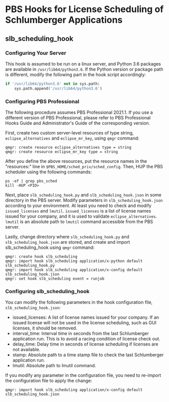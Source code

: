 # PBS Hooks for License Scheduling of Schlumberger Applications

## slb_scheduling_hook

### Configuring Your Server

This hook is assumed to be run on a linux server, and Python 3.6 packages are available in `/usr/lib64/python3.6`. If the Python version or package path is different, modify the following part in the hook script accordingly:

```python
if '/usr/lib64/python3.6' not in sys.path:
    sys.path.append('/usr/lib64/python3.6')
```

### Configuring PBS Professional

The following procedure assumes PBS Professional 2021.1. If you use a different version of PBS Professional, please refer to PBS Professional Hooks Guide and Administrator's Guide of the corresponding version.

First, create two custom server-level resources of type string, `eclipse_alternatives` and `eclipse_mr_key`, using `qmgr` command:

```terminal
qmgr: create resource eclipse_alternatives type = string
qmgr: create resource eclipse_mr_key type = string
```

After you define the above resources, put the resource names in the "resources:" line in `$PBS_HOME/sched_priv/sched_config`. Then, HUP the PBS scheduler using the following commands:

```terminal
ps -ef | grep pbs_sched
kill -HUP <PID>
```

Next, place `slb_scheduling_hook.py` and `slb_scheduling_hook.json` in some directory in the PBS server. Modify parameters in `slb_scheduling_hook.json` according to your environment. At least you need to check and modify `issued_licenses` and `lmutil`. `issued_licenses` is a list of license names issued for your company, and it is used to validate `eclipse_alternatives`. `lmutil` is an absolute path to `lmutil` command accessible from the PBS server.

Lastly, change directory where `slb_scheduling_hook.py` and `slb_scheduling_hook.json` are stored, and create and import slb_scheduling_hook using `qmgr` command:

```terminal
qmgr: create hook slb_scheduling
qmgr: import hook slb_scheduling application/x-python default slb_scheduling_hook.py
qmgr: import hook slb_scheduling application/x-config default slb_scheduling_hook.json
qmgr: set hook slb_scheduling event = runjob
```

### Configuring slb_scheduling_hook

You can modify the following parameters in the hook configuration file, `slb_scheduling_hook.json`:

- issued_licenses: A list of license names issued for your company. If an issued license will not be used in the license scheduling, such as GUI licenses, it should be removed.
- interval_time: Interval time in seconds from the last Schlumberger application run. This is to avoid a racing condition of license check out.
- delay_time: Delay time in seconds of license scheduling if licenses are not available.
- stamp: Absolute path to a time stamp file to check the last Schlumberger application run.
- lmutil: Absolute path to lmutil command.

If you modify any parameter in the configuration file, you need to re-import the configuration file to apply the change:

```terminal
qmgr: import hook slb_scheduling application/x-config default slb_scheduling_hook.json
```